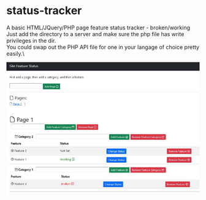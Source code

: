 # status-tracker
A basic HTML/JQuery/PHP page feature status tracker - broken/working\
Just add the directory to a server and make sure the php file has write privileges in the dir.\
You could swap out the PHP API file for one in your langage of choice pretty easily.\

![App Screenshot](screenshot.jpg)
